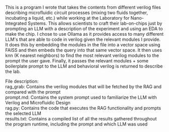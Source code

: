 This is a program I wrote that takes the contents from different verilog files describing microfluidic circuit processes (mixing two fluids together, incubating a liquid, etc.) while working at the Laboratory for Nano-Integrated Systems. This allows scientists to craft their lab-on-chips just by prompting an LLM with a description of the experiment and using an EDA to make the chip. I chose to use Ollama as it provides access to many different LLM's that are able to code in verilog given the relevant modules I provide. It does this by embedding the modules in the file into a vector space using FAISS and then embeds the query into that same vector space. It then uses knn (K nearest neighbors) to find the most relevant verilog modules to the prompt the user gave. Finally, it passes the relevant modules + some boilerplate prompt to the LLM and behavioral verilog is returned to describe the lab.

File description: <br>
rag_grab: Contains the verilog modules that will be fetched by the RAG and compared with the prompt <br>
prompt.md: Contains the system prompt used to familiarize the LLM with Verilog and Microfluidic Design <br>
rag.py: Contains the code that executes the RAG functionality and prompts the selected LLM <br>
results.txt: Contains a compiled list of all the results gathered throughout the program runtime, including the prompt and which LLM was used
